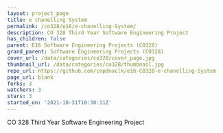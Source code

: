 ```yaml
---
layout: project_page
title: e chanelling System
permalink: /co328/e16/e-chanelling-System/
description: CO 328 Third Year Software Engineering Project
has_children: false
parent: E16 Software Engineering Projects (CO328)
grand_parent: Software Engineering Projects (CO328)
cover_url: /data/categories/co328/cover_page.jpg
thumbnail_url: /data/categories/co328/thumbnail.jpg
repo_url: https://github.com/cepdnaclk/e16-CO328-e-chanelling-System
page_url: blank
forks: 3
watchers: 3
stars: 3
started_on: '2021-10-31T10:38:11Z'
---
```


CO 328 Third Year Software Engineering Project